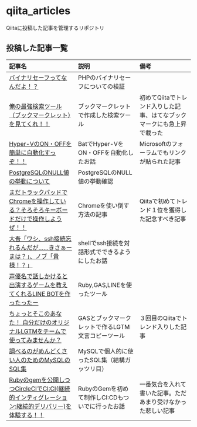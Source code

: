 # qiita_articles

Qiitaに投稿した記事を管理するリポジトリ

## 投稿した記事一覧

| 記事名                                                                                                                                                      | 説明                                              | 備考                                                                    |
|:------------------------------------------------------------------------------------------------------------------------------------------------------------|:--------------------------------------------------|:------------------------------------------------------------------------|
| [バイナリセーフってなんだよ！？](https://qiita.com/dodonki1223/items/e3d2c4a032b129e1f6ce)                                                                  | PHPのバイナリセーフについての検証                 |                                                                         |
| [俺の最強検索ツール（ブックマークレット）を見てくれ！！](https://qiita.com/dodonki1223/items/65994102c51ef9e755f5)                                          | ブックマークレットで作成した検索ツール            | 初めてQiitaでトレンド入りした記事、はてなブックマークにも急上昇で載った  |
| [Hyper-VのON・OFFを簡単に自動化すっぞ！！](https://qiita.com/dodonki1223/items/75bd5171e2f2193c9977)                                                        | BatでHyper-VをON・OFFを自動化したお話             | Microsoftのフォーラムでもリンクが貼られた記事                           |
| [PostgreSQLのNULL値の挙動について](https://qiita.com/dodonki1223/items/9d68ac130264d65e1e39)                                                                | PostgreSQLのNULL値の挙動確認                      |                                                                         |
| [まだトラックパッドでChromeを操作している？そろそろキーボードだけで操作しようぜ！！](https://qiita.com/dodonki1223/items/205a937c21030d1a511e)              | Chromeを使い倒す方法の記事                        | Qiitaで初めてトレンド１位を獲得した記念すべき記事                       |
| [大吾「ワシ、ssh接続忘れるんだが……きさぁーまは？」、ノブ「貴様！？」](https://qiita.com/dodonki1223/items/16c0907a94dbb605a0fb)                           | shellでssh接続を対話形式でできるようにしたお話    |                                                                         |
| [声優名で話しかけると出演するゲームを教えてくれるLINE BOTを作ったったー](https://qiita.com/dodonki1223/items/7dce0a72fb2b23462662)                          | Ruby,GAS,LINEを使ったツール                       |                                                                         |
| [ちょっとそこのあなた！ 自分だけのオリジナルLGTMをチームで使ってみませんか？](https://qiita.com/dodonki1223/items/946f0204ba37c7029ad7)                     | GASとブックマークレットで作るLGTM文言コピーツール | ３回目のQiitaでトレンド入りした記事                                     |
| [調べるのがめんどくさい人のためのMySQLのSQL集](https://qiita.com/dodonki1223/items/776a3520e45626773c60)                                                    | MySQLで個人的に使ったSQL集（結構ガッツリ目）      |                                                                         |
| [Rubyのgemを公開しつつCircleCIでCI:CI(継続的インティグレーション:継続的デリバリー)を体験する！！](https://qiita.com/dodonki1223/items/c94f5b185fd5fa815bb1) | RubyのGemを初めて制作しCI:CDもついでに行ったお話  | 一番気合を入れて書いた記事。ただあまり受けなかった悲しい記事            |
